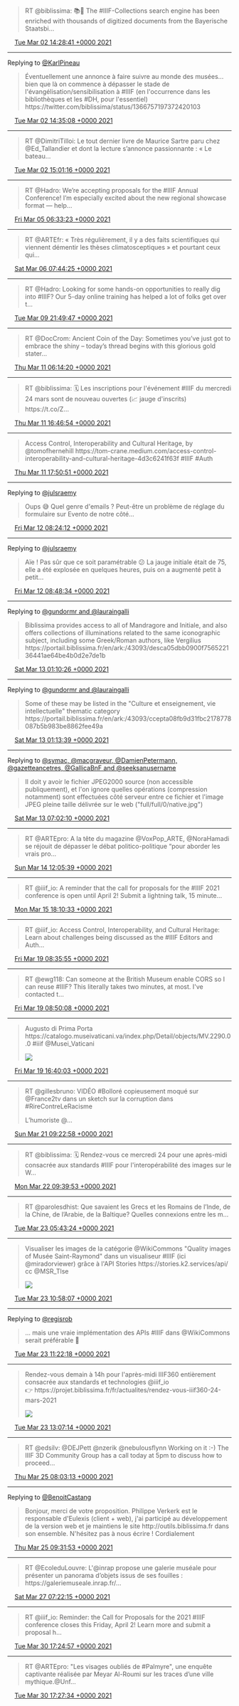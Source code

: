 > RT @biblissima: 📚📜 The \#IIIF\-Collections search engine has been enriched with thousands of digitized documents from the Bayerische Staatsbi…

<img src="../../media/tweet.ico" width="12" /> [Tue Mar 02 14:28:41 +0000 2021](https://twitter.com/regisrob/status/1366757356365885442)

----

Replying to [@KarlPineau](https://twitter.com/KarlPineau/status/1366296260915974144)

> Éventuellement une annonce à faire suivre au monde des musées\.\.\. bien que là on commence à dépasser le stade de l'évangélisation/sensibilisation à \#IIIF \(en l'occurrence dans les bibliothèques et les \#DH, pour l'essentiel\)  
> https://twitter\.com/biblissima/status/1366757197372420103

<img src="../../media/tweet.ico" width="12" /> [Tue Mar 02 14:35:08 +0000 2021](https://twitter.com/regisrob/status/1366758977686691843)

----

> RT @DimitriTilloi: Le tout dernier livre de Maurice Sartre paru chez @Ed\_Tallandier et dont la lecture s’annonce passionnante : « Le bateau…

<img src="../../media/tweet.ico" width="12" /> [Tue Mar 02 15:01:16 +0000 2021](https://twitter.com/regisrob/status/1366765557975035908)

----

> RT @Hadro: We’re accepting proposals for the \#IIIF Annual Conference\! I’m especially excited about the new regional showcase format — help…

<img src="../../media/tweet.ico" width="12" /> [Fri Mar 05 06:33:23 +0000 2021](https://twitter.com/regisrob/status/1367724908415946755)

----

> RT @ARTEfr: « Très régulièrement, il y a des faits scientifiques qui viennent démentir les thèses climatosceptiques » et pourtant ceux qui…

<img src="../../media/tweet.ico" width="12" /> [Sat Mar 06 07:44:25 +0000 2021](https://twitter.com/regisrob/status/1368105168890441729)

----

> RT @Hadro: Looking for some hands\-on opportunities to really dig into \#IIIF? Our 5\-day online training has helped a lot of folks get over t…

<img src="../../media/tweet.ico" width="12" /> [Tue Mar 09 21:49:47 +0000 2021](https://twitter.com/regisrob/status/1369405076222185474)

----

> RT @DocCrom: Ancient Coin of the Day: Sometimes you’ve just got to embrace the shiny – today’s thread begins with this glorious gold stater…

<img src="../../media/tweet.ico" width="12" /> [Thu Mar 11 06:14:20 +0000 2021](https://twitter.com/regisrob/status/1369894439032918016)

----

> RT @biblissima: 🗓️ Les inscriptions pour l'événement \#IIIF du mercredi 24 mars sont de nouveau ouvertes \(📈 jauge d'inscrits\) https://t\.co/Z…

<img src="../../media/tweet.ico" width="12" /> [Thu Mar 11 16:46:54 +0000 2021](https://twitter.com/regisrob/status/1370053628279586823)

----

> Access Control, Interoperability and Cultural Heritage, by @tomofhernehill https://tom\-crane\.medium\.com/access\-control\-interoperability\-and\-cultural\-heritage\-4d3c6241f63f \#IIIF \#Auth

<img src="../../media/tweet.ico" width="12" /> [Thu Mar 11 17:50:51 +0000 2021](https://twitter.com/regisrob/status/1370069725456199686)

----

Replying to [@julsraemy](https://twitter.com/julsraemy/status/1370119730271551488)

> Oups 😅 Quel genre d'emails ? Peut\-être un problème de réglage du formulaire sur Evento de notre côté\.\.\.

<img src="../../media/tweet.ico" width="12" /> [Fri Mar 12 08:24:12 +0000 2021](https://twitter.com/regisrob/status/1370289509305319424)

----

Replying to [@julsraemy](https://twitter.com/julsraemy/status/1370290636465786883)

> Aïe \! Pas sûr que ce soit paramétrable 😕 La jauge initiale était de 75, elle a été explosée en quelques heures, puis on a augmenté petit à petit\.\.\.

<img src="../../media/tweet.ico" width="12" /> [Fri Mar 12 08:48:34 +0000 2021](https://twitter.com/regisrob/status/1370295642396954626)

----

Replying to [@gundormr and @lauraingalli](https://twitter.com/gundormr/status/1370029667084693508)

> Biblissima provides access to all of Mandragore and Initiale, and also offers collections of illuminations related to the same iconographic subject, including some Greek/Roman authors, like Vergilius https://portail\.biblissima\.fr/en/ark:/43093/desca05dbb0900f756522136441ae64be4b0d2e7de1b

<img src="../../media/tweet.ico" width="12" /> [Sat Mar 13 01:10:26 +0000 2021](https://twitter.com/regisrob/status/1370542734738620436)

----

Replying to [@gundormr and @lauraingalli](https://twitter.com/regisrob/status/1370542734738620436)

> Some of these may be listed in the "Culture et enseignement, vie intellectuelle" thematic category https://portail\.biblissima\.fr/en/ark:/43093/ccepta08fb9d31fbc2178778087b5b983be8862fee49a

<img src="../../media/tweet.ico" width="12" /> [Sat Mar 13 01:13:39 +0000 2021](https://twitter.com/regisrob/status/1370543544126074886)

----

Replying to [@symac, @macgraveur, @DamienPetermann, @gazetteancetres, @GallicaBnF and @seeksanusername](https://twitter.com/symac/status/1370370251079176201)

> Il doit y avoir le fichier JPEG2000 source \(non accessible publiquement\), et l'on ignore quelles opérations \(compression notamment\) sont effectuées côté serveur entre ce fichier et l'image JPEG pleine taille délivrée sur le web \("full/full/0/native\.jpg"\)

<img src="../../media/tweet.ico" width="12" /> [Sat Mar 13 07:02:10 +0000 2021](https://twitter.com/regisrob/status/1370631254631186434)

----

> RT @ARTEpro: A la tête du magazine @VoxPop\_ARTE, @NoraHamadi se réjouit de dépasser le débat politico\-politique “pour aborder les vrais pro…

<img src="../../media/tweet.ico" width="12" /> [Sun Mar 14 12:05:39 +0000 2021](https://twitter.com/regisrob/status/1371070013214441473)

----

> RT @iiif\_io: A reminder that the call for proposals for the \#IIIF 2021 conference is open until April 2\! Submit a lightning talk, 15 minute…

<img src="../../media/tweet.ico" width="12" /> [Mon Mar 15 18:10:33 +0000 2021](https://twitter.com/regisrob/status/1371524231545167876)

----

> RT @iiif\_io: Access Control, Interoperability, and Cultural Heritage: Learn about challenges being discussed as the \#IIIF Editors and Auth…

<img src="../../media/tweet.ico" width="12" /> [Fri Mar 19 08:35:55 +0000 2021](https://twitter.com/regisrob/status/1372829171559370756)

----

> RT @ewg118: Can someone at the British Museum enable CORS so I can reuse \#IIIF? This literally takes two minutes, at most\. I've contacted t…

<img src="../../media/tweet.ico" width="12" /> [Fri Mar 19 08:50:08 +0000 2021](https://twitter.com/regisrob/status/1372832752421208064)

----

> Augusto di Prima Porta https://catalogo\.museivaticani\.va/index\.php/Detail/objects/MV\.2290\.0\.0 \#iiif @Musei\_Vaticani 
> 
> ![](../../media/1372951009065107458-Ew2znsfWEAUujVT.jpg)

<img src="../../media/tweet.ico" width="12" /> [Fri Mar 19 16:40:03 +0000 2021](https://twitter.com/regisrob/status/1372951009065107458)

----

> RT @gillesbruno: VIDÉO \#Bolloré copieusement moqué sur @France2tv dans un sketch sur la corruption dans \#RireContreLeRacisme  
>   
> L’humoriste @…

<img src="../../media/tweet.ico" width="12" /> [Sun Mar 21 09:22:58 +0000 2021](https://twitter.com/regisrob/status/1373565788704112641)

----

> RT @biblissima: 🗓️ Rendez\-vous ce mercredi 24 pour une après\-midi consacrée aux standards \#IIIF pour l'interopérabilité des images sur le W…

<img src="../../media/tweet.ico" width="12" /> [Mon Mar 22 09:39:53 +0000 2021](https://twitter.com/regisrob/status/1373932436250357761)

----

> RT @parolesdhist: Que savaient les Grecs et les Romains de l’Inde, de la Chine, de l’Arabie, de la Baltique? Quelles connexions entre les m…

<img src="../../media/tweet.ico" width="12" /> [Tue Mar 23 05:43:24 +0000 2021](https://twitter.com/regisrob/status/1374235308359827456)

----

> Visualiser les images de la catégorie @WikiCommons "Quality images of Musée Saint\-Raymond" dans un visualiseur \#IIIF \(ici @miradorviewer\) grâce à l'API Stories https://stories\.k2\.services/api/ cc @MSR\_Tlse 
> 
> ![](../../media/1374314511021248512-ExKLBmeWUAUTJ-j.jpg)

<img src="../../media/tweet.ico" width="12" /> [Tue Mar 23 10:58:07 +0000 2021](https://twitter.com/regisrob/status/1374314511021248512)

----

Replying to [@regisrob](https://twitter.com/regisrob/status/1374314511021248512)

> \.\.\. mais une vraie implémentation des APIs \#IIIF dans @WikiCommons serait préférable 🎁

<img src="../../media/tweet.ico" width="12" /> [Tue Mar 23 11:22:18 +0000 2021](https://twitter.com/regisrob/status/1374320595983335430)

----

> Rendez\-vous demain à 14h pour l'après\-midi IIIF360 entièrement consacrée aux standards et technologies @iiif\_io   
> 👉 https://projet\.biblissima\.fr/fr/actualites/rendez\-vous\-iiif360\-24\-mars\-2021 
> 
> ![](../../media/1374347003593949187-ExKT9vWWYAIE0wT.jpg)

<img src="../../media/tweet.ico" width="12" /> [Tue Mar 23 13:07:14 +0000 2021](https://twitter.com/regisrob/status/1374347003593949187)

----

> RT @edsilv: @DEJPett @nzerik @nebulousflynn Working on it :\-\) The IIIF 3D Community Group has a call today at 5pm to discuss how to proceed…

<img src="../../media/tweet.ico" width="12" /> [Thu Mar 25 08:03:13 +0000 2021](https://twitter.com/regisrob/status/1374995271940210688)

----

Replying to [@BenoitCastang](https://twitter.com/BenoitCastang/status/1375009043908075520)

> Bonjour, merci de votre proposition\. Philippe Verkerk est le responsable d'Eulexis \(client \+ web\), j'ai participé au développement de la version web et je maintiens le site http://outils\.biblissima\.fr dans son ensemble\. N'hésitez pas à nous écrire \! Cordialement

<img src="../../media/tweet.ico" width="12" /> [Thu Mar 25 09:31:53 +0000 2021](https://twitter.com/regisrob/status/1375017583565545477)

----

> RT @EcoleduLouvre: L'@inrap propose une galerie muséale pour présenter un panorama d’objets issus de ses fouilles : https://galeriemuseale\.inrap\.fr/…

<img src="../../media/tweet.ico" width="12" /> [Sat Mar 27 07:22:15 +0000 2021](https://twitter.com/regisrob/status/1375709739326263306)

----

> RT @iiif\_io: Reminder: the Call for Proposals for the 2021 \#IIIF conference closes this Friday, April 2\! Learn more and submit a proposal h…

<img src="../../media/tweet.ico" width="12" /> [Tue Mar 30 17:24:57 +0000 2021](https://twitter.com/regisrob/status/1376948573372358656)

----

> RT @ARTEpro: "Les visages oubliés de \#Palmyre", une enquête captivante réalisée par Meyar Al\-Roumi sur les traces d’une ville mythique\.@Unf…

<img src="../../media/tweet.ico" width="12" /> [Tue Mar 30 17:27:34 +0000 2021](https://twitter.com/regisrob/status/1376949234608525319)